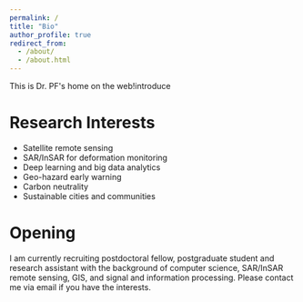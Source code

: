 ```yaml
---
permalink: /
title: "Bio"
author_profile: true
redirect_from: 
  - /about/
  - /about.html
---
```


This is Dr. PF's home on the web!introduce


Research Interests
======
* Satellite remote sensing
* SAR/InSAR for deformation monitoring
* Deep learning and big data analytics
* Geo-hazard early warning
* Carbon neutrality
* Sustainable cities and communities



Opening
======
I am currently recruiting postdoctoral fellow, postgraduate student and research assistant with the background of computer science, SAR/InSAR remote sensing, GIS, and signal and information processing. Please contact me via email if you have the interests.
